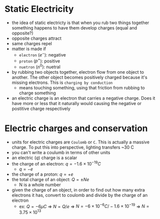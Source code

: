 # Static Electricity
- the idea of static electricty is that when you rub two things together something happens to have them develop charges (equal and opposite?)
- opposite charges attract
- same charges repel
- matter is made if
    - `electron` ($e^-$): negative
    - `proton` ($p^+$): positive
    - `nuetron` ($n^0$): nuetral
- by rubbing two objects together, electron flow from one object to another. The other object becomes positively charged because it's missing electrons. This is `charging by conduction`
    - means touching something, using that friction from rubbing to charge something
- an electric charge is an electron that carries a negative charge. Does it have more or less that it naturally would causing the negative or postitive charge respectively

# Electric charges and conservation
- units for electric charges are `Coulomb` or `C`. This is actually a massive charge. To put this into perspective, lighting transfers ~30 C
- you can't write a coulumb in terms of other units
- an electric ($q$) charge is a scalar
- the charge of an electron: $q = -1.6 \times 10^{-19}C$
    - $q = -e$
- the charge of a proton: $q = +e$
- the total charge of an object: $Q = \pm Ne$
    - N is a whole number
- given the charge of an object, in order to find out how many extra electrons it has, convert to coulomb and divide by the charge of an electron
    - ex: $Q = -6 \mu C$ => $N = Q/e$ => $N = -6 \times 10^{-6} C / -1.6 \times 10^{-19}$ => $N = 3.75 \times 10^{13}$